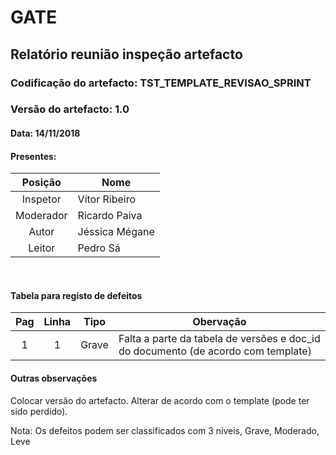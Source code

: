 # GATE
## Relatório reunião inspeção artefacto
### Codificação do artefacto: TST_TEMPLATE_REVISAO_SPRINT
### Versão do artefacto: 1.0
#### Data: 14/11/2018
#### Presentes: 
|Posição|Nome
|:---:|---
|Inspetor| Vítor Ribeiro
|Moderador| Ricardo Paiva
|Autor| Jéssica Mégane
|Leitor| Pedro Sá

</br>

#### Tabela para registo de defeitos
|Pag|Linha|Tipo|Obervação
|:---:|:---:|:---:|---
|1|1|Grave|Falta a parte da tabela de versões e doc_id do documento (de acordo com template)


#### Outras observações
Colocar versão do artefacto.
Alterar de acordo com o template (pode ter sido perdido).
</br>

Nota: Os defeitos podem ser classificados com 3 níveis, Grave, Moderado, Leve